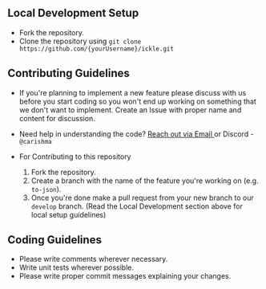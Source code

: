 ## Local Development Setup
- Fork the repository.
- Clone the repository using `git clone https://github.com/{yourUsername}/ickle.git`

## Contributing Guidelines
- If you're planning to implement a new feature please discuss with us before you start coding so you won't end up working on something that we don't want to implement. Create an Issue with proper name and content for discussion.
- Need help in understanding the code? <a href="mailto:karishmashuklaa@gmail.com">Reach out via Email </a> or Discord - `@carishma` 

- For Contributing to this repository
  1. Fork the repository.
  2. Create a branch with the name of the feature you're working on (e.g. `to-json`).
  3. Once you're done make a pull request from your new branch to our `develop` branch. (Read the Local Development section above for local setup guidelines)

## Coding Guidelines
- Please write comments wherever necessary.
- Write unit tests wherever possible.
- Please write proper commit messages explaining your changes.